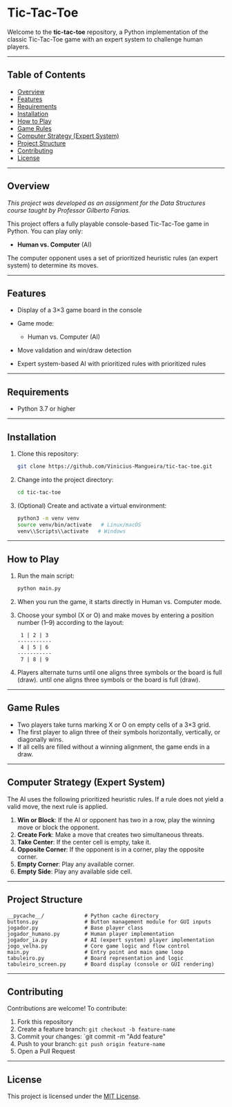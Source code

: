 # Tic-Tac-Toe

Welcome to the **tic-tac-toe** repository, a Python implementation of the classic Tic-Tac-Toe game with an expert system to challenge human players.

---

## Table of Contents

* [Overview](#overview)
* [Features](#features)
* [Requirements](#requirements)
* [Installation](#installation)
* [How to Play](#how-to-play)
* [Game Rules](#game-rules)
* [Computer Strategy (Expert System)](#computer-strategy-expert-system)
* [Project Structure](#project-structure)
* [Contributing](#contributing)
* [License](#license)

---

## Overview

*This project was developed as an assignment for the Data Structures course taught by Professor Gilberto Farias.*

This project offers a fully playable console-based Tic-Tac-Toe game in Python. You can play only:

* **Human vs. Computer** (AI)

The computer opponent uses a set of prioritized heuristic rules (an expert system) to determine its moves.

---

## Features

* Display of a 3×3 game board in the console
* Game mode:

  * Human vs. Computer (AI)
* Move validation and win/draw detection
* Expert system-based AI with prioritized rules with prioritized rules

---

## Requirements

* Python 3.7 or higher

---

## Installation

1. Clone this repository:

   ```bash
   git clone https://github.com/Vinicius-Mangueira/tic-tac-toe.git
   ```
2. Change into the project directory:

   ```bash
   cd tic-tac-toe
   ```
3. (Optional) Create and activate a virtual environment:

   ```bash
   python3 -m venv venv
   source venv/bin/activate   # Linux/macOS
   venv\\Scripts\\activate   # Windows
   ```

---

## How to Play

1. Run the main script:

   ```bash
   python main.py
   ```

2. When you run the game, it starts directly in Human vs. Computer mode.

3. Choose your symbol (X or O) and make moves by entering a position number (1–9) according to the layout:

   ```plaintext
    1 | 2 | 3
   -----------
    4 | 5 | 6
   -----------
    7 | 8 | 9
   ```

4. Players alternate turns until one aligns three symbols or the board is full (draw). until one aligns three symbols or the board is full (draw).

---

## Game Rules

* Two players take turns marking X or O on empty cells of a 3×3 grid.
* The first player to align three of their symbols horizontally, vertically, or diagonally wins.
* If all cells are filled without a winning alignment, the game ends in a draw.

---

## Computer Strategy (Expert System)

The AI uses the following prioritized heuristic rules. If a rule does not yield a valid move, the next rule is applied.

1. **Win or Block**: If the AI or opponent has two in a row, play the winning move or block the opponent.
2. **Create Fork**: Make a move that creates two simultaneous threats.
3. **Take Center**: If the center cell is empty, take it.
4. **Opposite Corner**: If the opponent is in a corner, play the opposite corner.
5. **Empty Corner**: Play any available corner.
6. **Empty Side**: Play any available side cell.

---

## Project Structure

```
__pycache__/             # Python cache directory
buttons.py               # Button management module for GUI inputs
jogador.py               # Base player class
jogador_humano.py        # Human player implementation
jogador_ia.py            # AI (expert system) player implementation
jogo_velha.py            # Core game logic and flow control
main.py                  # Entry point and main game loop
tabuleiro.py             # Board representation and logic
tabuleiro_screen.py      # Board display (console or GUI rendering)
```

---

## Contributing

Contributions are welcome! To contribute:

1. Fork this repository
2. Create a feature branch: `git checkout -b feature-name`
3. Commit your changes: \`git commit -m "Add feature"
4. Push to your branch: `git push origin feature-name`
5. Open a Pull Request

---

## License

This project is licensed under the [MIT License](LICENSE).
